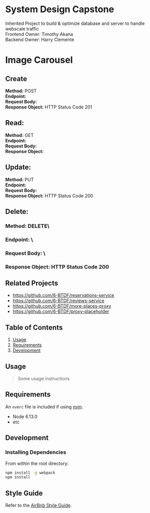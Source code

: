 # System Design Capstone

 Inherited Project to build & optimize database and server to handle webscale traffic\
 Frontend Owner: Timothy Akana\
 Backend Owner: Harry Clemente


# Image Carousel

## Create
**Method:** POST\
**Endpoint:** \
**Request Body:** \
**Response Object:** HTTP Status Code 201

## Read:
**Method:** GET\
**Endpoint:** \
**Request Body:** \
**Response Object:** 

## Update:
**Method:** PUT\
**Endpoint:** \
**Request Body:** \
**Response Object:** HTTP Status Code 200

## Delete:
### Method: DELETE\
### Endpoint: \
### Request Body: \
### Response Object: HTTP Status Code 200

## Related Projects

  - https://github.com/6-BTDF/reservations-service
  - https://github.com/6-BTDF/reviews-service
  - https://github.com/6-BTDF/more-places-proxy
  - https://github.com/6-BTDF/proxy-placeholder

## Table of Contents

1. [Usage](#Usage)
1. [Requirements](#requirements)
1. [Development](#development)

## Usage

> Some usage instructions

## Requirements

An `nvmrc` file is included if using [nvm](https://github.com/creationix/nvm).

- Node 6.13.0
- etc

## Development

### Installing Dependencies

From within the root directory:

```sh
npm install -g webpack
npm install
```

## Style Guide
Refer to the [AirBnb Style Guide](https://github.com/airbnb/javascript).

